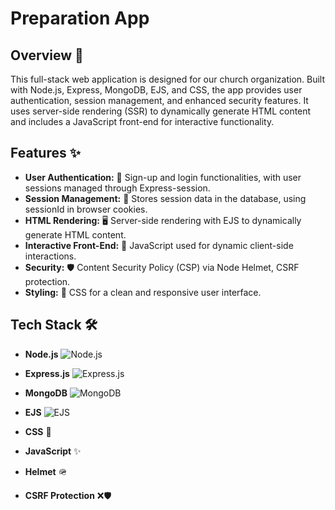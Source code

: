 # Preparation App

## Overview 📖

This full-stack web application is designed for our church organization. Built with Node.js, Express, MongoDB, EJS, and CSS, the app provides user authentication, session management, and enhanced security features. It uses server-side rendering (SSR) to dynamically generate HTML content and includes a JavaScript front-end for interactive functionality.

## Features ✨

- **User Authentication:** 🔐 Sign-up and login functionalities, with user sessions managed through Express-session.
- **Session Management:** 📅 Stores session data in the database, using sessionId in browser cookies.
- **HTML Rendering:** 🖥️ Server-side rendering with EJS to dynamically generate HTML content.
- **Interactive Front-End:** 🌟 JavaScript used for dynamic client-side interactions.
- **Security:** 🛡️ Content Security Policy (CSP) via Node Helmet, CSRF protection.
- **Styling:** 🎨 CSS for a clean and responsive user interface.

## Tech Stack 🛠️

- **Node.js** ![Node.js](https://img.shields.io/badge/Node.js-339933?logo=nodedotjs&logoColor=white)
- **Express.js** ![Express.js](https://img.shields.io/badge/Express.js-000000?logo=express&logoColor=white)
- **MongoDB** ![MongoDB](https://img.shields.io/badge/MongoDB-47A248?logo=mongodb&logoColor=white)
- **EJS** ![EJS](https://img.shields.io/badge/EJS-000000?logo=ejs&logoColor=white)
- **CSS** 🎨
- **JavaScript** ✨
- **Helmet** 🪖
- **CSRF Protection** ❌🛡️

  ```

  ```
